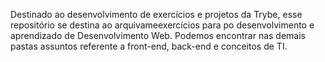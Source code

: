  Destinado ao desenvolvimento de exercícios e projetos da Trybe, esse repositório se destina ao arquivameexercícios para po desenvolvimento e aprendizado de Desenvolvimento Web. 
 Podemos encontrar nas demais pastas assuntos referente a front-end, back-end e conceitos de TI. 
